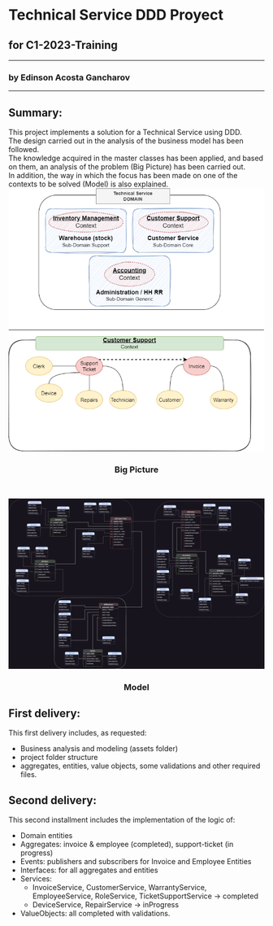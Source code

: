# Technical Service DDD Proyect 

## for C1-2023-Training

<hr>

### by Edinson Acosta Gancharov

<hr>




## Summary:

This project implements a solution for a Technical Service using DDD. <br>
The design carried out in the analysis of the business model has been followed. <br>
The knowledge acquired in the master classes has been applied, and based on them, an analysis of the problem (Big Picture) has been carried out. <br>
In addition, the way in which the focus has been made on one of the contexts to be solved (Model) is also explained.
![Big Picture](assets/DDD-ServicioTecnico-EdinsonAcosta-BigPicture-Corrected.png)

### <div align="center">Big Picture </div>

<br>

![Model](assets/DDD-ServicioTecnico-EdinsonAcosta-ClarifiedModel-Corrected.png)

### <div align="center">Model</div>


## First delivery:

This first delivery includes, as requested:

* Business analysis and modeling (assets folder)
* project folder structure
* aggregates, entities, value objects, some validations and other required files.


## Second delivery:

This second installment includes the implementation of the logic of:

* Domain entities
* Aggregates: invoice & employee (completed), support-ticket (in progress)
* Events: publishers and subscribers for Invoice and Employee Entities
* Interfaces: for all aggregates and entities
* Services: 
    + InvoiceService, CustomerService, WarrantyService, EmployeeService, RoleService, TicketSupportService -> completed
    + DeviceService, RepairService -> inProgress
* ValueObjects: all completed with validations.




